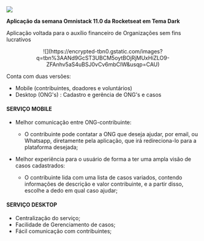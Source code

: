 <img src=/frontend/src/assets/logo.svg)>

__Aplicação da semana Omnistack 11.0 da Rocketseat em Tema Dark__ 

Aplicação voltada para o auxílio financeiro de Organizações sem fins lucrativos

<p align="center">
![](https://encrypted-tbn0.gstatic.com/images?q=tbn%3AANd9GcST3UBCM5oytBOjRjMUxHiZLO9-ZFAnhv5aS4uBSJ0vCv6mbCIW&usqp=CAU)

Conta com duas versões:

- Mobile (contribuintes, doadores e voluntários)
- Desktop (ONG's) : Cadastro e gerência de ONG's e casos

 
#### SERVIÇO MOBILE

- Melhor comunicação entre ONG-contribuinte:

  - O contribuinte pode contatar a ONG que deseja ajudar, por email, ou Whatsapp, diretamente pela aplicação, que irá redireciona-lo para a plataforma desejada;

- Melhor experiência para o usuário de forma a ter uma ampla visão de casos cadastrados:

  - O contribuinte lida com uma lista de casos variados, contendo informações de descrição e valor contribuinte, e a partir disso, escolhe a dedo em qual caso ajudar;

#### SERVIÇO DESKTOP 

- Centralização do serviço;
- Facilidade de Gerenciamento de casos;
- Fácil comunicação com contribuintes;
